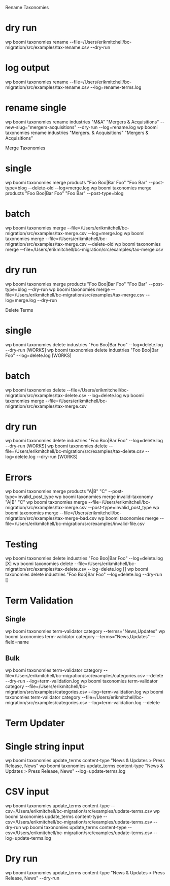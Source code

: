 Rename Taxonomies

# dry run

wp boomi taxonomies rename --file=/Users/erikmitchell/bc-migration/src/examples/tax-rename.csv --dry-run

# log output
wp boomi taxonomies rename --file=/Users/erikmitchell/bc-migration/src/examples/tax-rename.csv --log=rename-terms.log

# rename single
wp boomi taxonomies rename industries "M&A" "Mergers & Acquisitions" --new-slug="mergers-acquisitions" --dry-run --log=rename.log
wp boomi taxonomies rename industries "Mergers. & Acquisitions" "Mergers & Acquisitions"

Merge Taxonomies

# single

wp boomi taxonomies merge products "Foo Boo|Bar Foo" "Foo Bar" --post-type=blog --delete-old --log=merge.log
wp boomi taxonomies merge products "Foo Boo|Bar Foo" "Foo Bar" --post-type=blog

# batch

wp boomi taxonomies merge --file=/Users/erikmitchell/bc-migration/src/examples/tax-merge.csv --log=merge.log
wp boomi taxonomies merge --file=/Users/erikmitchell/bc-migration/src/examples/tax-merge.csv --delete-old
wp boomi taxonomies merge --file=/Users/erikmitchell/bc-migration/src/examples/tax-merge.csv

# dry run

wp boomi taxonomies merge products "Foo Boo|Bar Foo" "Foo Bar" --post-type=blog --dry-run
wp boomi taxonomies merge --file=/Users/erikmitchell/bc-migration/src/examples/tax-merge.csv --log=merge.log --dry-run

Delete Terms

# single

wp boomi taxonomies delete industries "Foo Boo|Bar Foo" --log=delete.log --dry-run [WORKS]
wp boomi taxonomies delete industries "Foo Boo|Bar Foo" --log=delete.log [WORKS]

# batch

wp boomi taxonomies delete --file=/Users/erikmitchell/bc-migration/src/examples/tax-delete.csv --log=delete.log 
wp boomi taxonomies merge --file=/Users/erikmitchell/bc-migration/src/examples/tax-merge.csv

# dry run

wp boomi taxonomies delete industries "Foo Boo|Bar Foo" --log=delete.log --dry-run [WORKS]
wp boomi taxonomies delete --file=/Users/erikmitchell/bc-migration/src/examples/tax-delete.csv --log=delete.log --dry-run [WORKS]


# Errors

wp boomi taxonomies merge products "A|B" "C" --post-type=invalid_post_type
wp boomi taxonomies merge invalid-taxonomy "A|B" "C"
wp boomi taxonomies merge --file=/Users/erikmitchell/bc-migration/src/examples/tax-merge.csv --post-type=invalid_post_type
wp boomi taxonomies merge --file=/Users/erikmitchell/bc-migration/src/examples/tax-merge-bad.csv
wp boomi taxonomies merge --file=/Users/erikmitchell/bc-migration/src/examples/invalid-file.csv

# Testing
wp boomi taxonomies delete industries "Foo Boo|Bar Foo" --log=delete.log [X]
wp boomi taxonomies delete --file=/Users/erikmitchell/bc-migration/src/examples/tax-delete.csv --log=delete.log  []
wp boomi taxonomies delete industries "Foo Boo|Bar Foo" --log=delete.log --dry-run []

# Term Validation

## Single
wp boomi taxonomies term-validator category --terms="News,Updates"
wp boomi taxonomies term-validator category --terms="News,Updates" --field=name

## Bulk
wp boomi taxonomies term-validator category --file=/Users/erikmitchell/bc-migration/src/examples/categories.csv --delete --dry-run --log=term-validation.log
wp boomi taxonomies term-validator category --file=/Users/erikmitchell/bc-migration/src/examples/categories.csv --log=term-validation.log
wp boomi taxonomies term-validator category --file=/Users/erikmitchell/bc-migration/src/examples/categories.csv --log=term-validation.log --delete

# Term Updater

# Single string input
wp boomi taxonomies update_terms content-type "News & Updates > Press Release, News"
wp boomi taxonomies update_terms content-type "News & Updates > Press Release, News" --log=update-terms.log

# CSV input
wp boomi taxonomies update_terms content-type --csv=/Users/erikmitchell/bc-migration/src/examples/update-terms.csv
wp boomi taxonomies update_terms content-type --csv=/Users/erikmitchell/bc-migration/src/examples/update-terms.csv --dry-run
wp boomi taxonomies update_terms content-type --csv=/Users/erikmitchell/bc-migration/src/examples/update-terms.csv --log=update-terms.log

# Dry run
wp boomi taxonomies update_terms content-type "News & Updates > Press Release, News" --dry-run